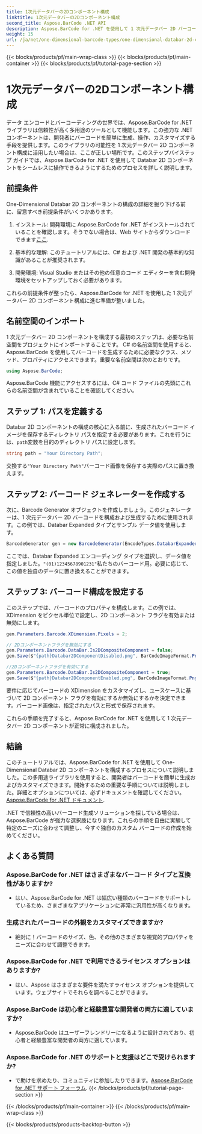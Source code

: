 ```yaml
---
title: 1次元データバーの2Dコンポーネント構成
linktitle: 1次元データバーの2Dコンポーネント構成
second_title: Aspose.BarCode .NET API
description: Aspose.BarCode for .NET を使用して 1 次元データバー 2D バーコードを生成します。構成とカスタマイズについては、ステップバイステップのガイドに従ってください。今すぐユニークなバーコードの作成を始めましょう!
weight: 15
url: /ja/net/one-dimensional-barcode-types/one-dimensional-databar-2d-component-configuration/
---
```


{{< blocks/products/pf/main-wrap-class >}}
{{< blocks/products/pf/main-container >}}
{{< blocks/products/pf/tutorial-page-section >}}

# 1次元データバーの2Dコンポーネント構成


データ エンコードとバーコーディングの世界では、Aspose.BarCode for .NET ライブラリは信頼性が高く多用途のツールとして機能します。この強力な .NET コンポーネントは、開発者にバーコードを簡単に生成、操作、カスタマイズする手段を提供します。このライブラリの可能性を 1 次元データバー 2D コンポーネント構成に活用したい場合は、ここが正しい場所です。このステップバイステップ ガイドでは、Aspose.BarCode for .NET を使用して Databar 2D コンポーネントをシームレスに操作できるようにするためのプロセスを詳しく説明します。

## 前提条件

One-Dimensional Databar 2D コンポーネントの構成の詳細を掘り下げる前に、留意すべき前提条件がいくつかあります。

1. インストール: 開発環境に Aspose.BarCode for .NET がインストールされていることを確認します。そうでない場合は、Web サイトからダウンロードできます[ここ](https://releases.aspose.com/barcode/net/).

2. 基本的な理解: このチュートリアルには、C# および .NET 開発の基本的な知識があることが推奨されます。

3. 開発環境: Visual Studio またはその他の任意のコード エディターを含む開発環境をセットアップしておく必要があります。

これらの前提条件が整ったら、Aspose.BarCode for .NET を使用した 1 次元データバー 2D コンポーネント構成に進む準備が整いました。

## 名前空間のインポート

1 次元データバー 2D コンポーネントを構成する最初のステップは、必要な名前空間をプロジェクトにインポートすることです。 C# の名前空間を使用すると、Aspose.BarCode を使用してバーコードを生成するために必要なクラス、メソッド、プロパティにアクセスできます。重要な名前空間は次のとおりです。

```csharp
using Aspose.BarCode;
```

Aspose.BarCode 機能にアクセスするには、C# コード ファイルの先頭にこれらの名前空間が含まれていることを確認してください。

## ステップ 1: パスを定義する

Databar 2D コンポーネントの構成の核心に入る前に、生成されたバーコード イメージを保存するディレクトリ パスを指定する必要があります。これを行うには、`path`変数を目的のディレクトリ パスに設定します。

```csharp
string path = "Your Directory Path";
```

交換する`"Your Directory Path"`バーコード画像を保存する実際のパスに置き換えます。

## ステップ 2: バーコード ジェネレーターを作成する

次に、Barcode Generator オブジェクトを作成しましょう。このジェネレーターは、1 次元データバー 2D バーコードを構成および生成するために使用されます。この例では、Databar Expanded タイプとサンプル データ値を使用します。

```csharp
BarcodeGenerator gen = new BarcodeGenerator(EncodeTypes.DatabarExpanded, "(01)12345678901231");
```

ここでは、Databar Expanded エンコーディング タイプを選択し、データ値を指定しました。`"(01)12345678901231"`私たちのバーコード用。必要に応じて、この値を独自のデータに置き換えることができます。

## ステップ 3: バーコード構成を設定する

このステップでは、バーコードのプロパティを構成します。この例では、XDimension をピクセル単位で設定し、2D コンポーネント フラグを有効または無効にします。

```csharp
gen.Parameters.Barcode.XDimension.Pixels = 2;

// 2Dコンポーネントフラグを無効にする
gen.Parameters.Barcode.DataBar.Is2DCompositeComponent = false;
gen.Save($"{path}Databar2DComponentDisabled.png", BarCodeImageFormat.Png);

//2Dコンポーネントフラグを有効にする
gen.Parameters.Barcode.DataBar.Is2DCompositeComponent = true;
gen.Save($"{path}Databar2DComponentEnabled.png", BarCodeImageFormat.Png);
```

要件に応じてバーコードの XDimension をカスタマイズし、ユースケースに基づいて 2D コンポーネント フラグを有効にするか無効にするかを決定できます。バーコード画像は、指定されたパスと形式で保存されます。

これらの手順を完了すると、Aspose.BarCode for .NET を使用して 1 次元データバー 2D コンポーネントが正常に構成されました。

## 結論

このチュートリアルでは、Aspose.BarCode for .NET を使用して One-Dimensional Databar 2D コンポーネントを構成するプロセスについて説明しました。この多用途ライブラリを使用すると、開発者はバーコードを簡単に生成およびカスタマイズできます。開始するための重要な手順については説明しました。詳細とオプションについては、必ずドキュメントを確認してください。[Aspose.BarCode for .NET ドキュメント](https://reference.aspose.com/barcode/net/).

.NET で信頼性の高いバーコード生成ソリューションを探している場合は、Aspose.BarCode が強力な選択肢になります。これらの手順を自由に実験して特定のニーズに合わせて調整し、今すぐ独自のカスタム バーコードの作成を始めてください。

## よくある質問

### Aspose.BarCode for .NET はさまざまなバーコード タイプと互換性がありますか?
- はい、Aspose.BarCode for .NET は幅広い種類のバーコードをサポートしているため、さまざまなアプリケーションに非常に汎用性が高くなります。

### 生成されたバーコードの外観をカスタマイズできますか?
- 絶対に！バーコードのサイズ、色、その他のさまざまな視覚的プロパティをニーズに合わせて調整できます。

### Aspose.BarCode for .NET で利用できるライセンス オプションはありますか?
- はい、Aspose はさまざまな要件を満たすライセンス オプションを提供しています。ウェブサイトでそれらを調べることができます。

### Aspose.BarCode は初心者と経験豊富な開発者の両方に適していますか?
- Aspose.BarCode はユーザーフレンドリーになるように設計されており、初心者と経験豊富な開発者の両方に適しています。

### Aspose.BarCode for .NET のサポートと支援はどこで受けられますか?
- で助けを求めたり、コミュニティに参加したりできます。[Aspose.BarCode for .NET サポート フォーラム](https://forum.aspose.com/c/barcode/13).
{{< /blocks/products/pf/tutorial-page-section >}}

{{< /blocks/products/pf/main-container >}}
{{< /blocks/products/pf/main-wrap-class >}}

{{< blocks/products/products-backtop-button >}}
